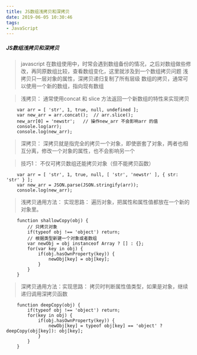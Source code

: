 ```yaml
---
title: JS数组浅拷贝和深拷贝
date: 2019-06-05 10:30:46
tags:
- JavaScript
---
```


##### JS数组浅拷贝和深拷贝

> javascript 在数组使用中，时常会遇到数组备份的情况，之后对数组做些修改，再同原数组比较，查看数组变化，这里就涉及到一个数组拷贝问题
> 浅拷贝只一层对象的属性，深拷贝递归复制了所有层级
> 数组的拷贝，通常可以使用一个新的数组，指向现有数组

> 浅拷贝：
> 通常使用concat 和 slice 方法返回一个新数组的特性来实现拷贝

```
    var arr = [ 'str', 1, true, null, undefined ];
    var new_arr = arr.concat();  // arr.slice();
    new_arr[0] = 'newstr';   // 操作new_arr 不会影响arr 的值
    console.log(arr);
    console.log(new_arr);
```

> 深拷贝：
> 深拷贝就是指完全的拷贝一个对象，即使嵌套了对象，两者也相互分离，修改一个对象的属性，也不会影响另一个

> 技巧1： 不仅可拷贝数组还能拷贝对象（但不能拷贝函数）

```
    var arr = [ 'str', 1, true, null, [ 'str', 'newstr' ], { str: 'str' } ];
    var new_arr = JSON.parse(JSON.stringify(arr));
    console.log(new_arr);
```

> 浅拷贝通用方法： 实现思路： 遍历对象，把属性和属性值都放在一个新的对象里。

```
    function shallowCopy(obj) {
        // 只拷贝对象
        if(typeof obj !== 'object') return;
        // 根据类型新建一个对象或者数组
        var newObj = obj instanceof Array ? [] : {};
        for(var key in obj) {
            if(obj.hasOwnProperty(key)) {
                newObj[key] = obj[key];
            }
        }
    }
```

> 深拷贝通用方法：实现思路： 拷贝时判断属性值类型，如果是对象，继续递归调用深拷贝函数

```
    function deepCopy(obj) {
        if(typeof obj !== 'object') return;
        for(key in obj) {
            if(obj.hasOwnProperty(key)) {
                newObj[key] = typeof obj[key] == 'object' ? deepCopy(obj[key]): obj[key];
            }
        }
    }
```